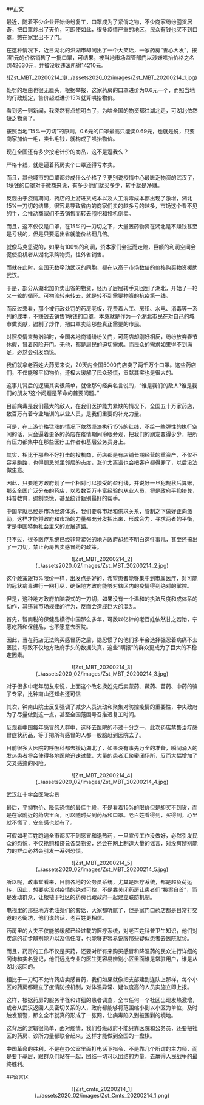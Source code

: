 ##正文

最近，随着不少企业开始纷纷复工，口罩成为了紧俏之物，不少商家纷纷囤货居奇，把口罩炒出了天价，可即使如此，很多疫情严重的地区，民众有钱也买不到口罩，憋在家里出不了门。

在这种情况下，近日湖北的洪湖市却闹出了一个大笑话，一家药房“善心大发”，按照1元的价格销售了一批口罩，可结果，被当地市场监管部门以涉嫌哄抬价格之名罚42630元，并被没收违法所得14210元。

 <div align="center">![Zst_MBT_20200214_1](../assets2020_02/images/Zst_MBT_20200214_1.jpg)</div>

处罚的理由也很无厘头，根据举报，这家药房的口罩进价为0.6元一个，而照当地的行政规定，售价超过进价15%就算哄抬物价。

看到这一则新闻，我突然有点想明白了，为啥全国的物资都往湖北走，可湖北依然缺乏物资了。

按照当地“15%一刀切”的原则，0.6元的口罩最高只能卖0.69元，也就是说，只要商家加价一毛，卖七毛钱，就构成了哄抬物价。

现在全国还有多少按毛计价的商品，这不是逗我么？

严格卡线，就是逼着药房卖个口罩还得亏本卖。

而且，其他城市的口罩都炒成什么价格了？更别说疫情中心最匮乏物资的武汉了，1块钱的口罩对于微商来说，有多少他们就买多少，转手就是净赚。

反观由于疫情期间，药店的上游进货成本以及人工消毒成本都出现了激增，湖北15%一刀切的结果，很容易导致省内的商家们卖的越多亏的越多，市场这个看不见的手，会推动商家们不去销售而转去囤积和投机倒卖。

而且，这不仅仅是口罩，在15%的一刀切之下，大量医药物资在湖北是不赚钱甚至是亏钱的，但是只要运出省就能价格翻几倍。

就像马克思说的，如果有100％的利润，资本家们会挺而走险，巨额的利润空间会促使投机者从湖北采购物资，往外省销售。

而就在此时，全国无数牵动武汉的同胞，都在以高于市场数倍的价格购买物资援助武汉。

于是，部分从湖北加价卖出省的物资，经历了层层转手又回到了湖北，开始了一轮又一轮的循环。可物流转来转去，就是转不到需要物资的抗疫第一线。

而反过来看，那个被行政处罚的药房老板，花费着人工、房租、水电、消毒等一系列的成本，不赚钱去销售1块钱的口罩，本身就是作为一个湖北市民在对自己的城市做贡献，遏制了炒作，把口罩卖给那些真正需要的市民。

对照疫情来势汹汹时，全国各地商铺纷纷关门，可药店却刚好相反，纷纷放弃春节休假，冒着风险开门。无他，都是居民的迫切需求。而民众的需求如果得不到满足，必然会引发恐慌。

我们就拿老百姓大药房来说，20天内全国5000门店卖了两千万个口罩。这些药店们，不仅能够平抑物价，还极大缓解了民众恐慌，贡献其实也是很大的。

这事儿背后的逻辑其实很简单，就像那句经典名言说的，“谁是我们的敌人?谁是我们的朋友?这个问题是革命的首要问题。”

目前病毒是我们最大的敌人，在我们医护能力紧缺的情况下，全国五十万家药店，数百万有着专业培训的从业人员，是我们重要的补充力量。

可是，在上游价格猛涨的情况下依然坚决执行15%的红线，不给一些弹性的执行空间的话，只会逼着更多的药店在疫情期间冷眼旁观，把我们的朋友变得少少，把所有压力都集中在那些医疗工作者和基层公务员身上。

其实，相比于那些不好打击的投机商，药店都是有店铺长期经营的重资产，不仅不容易跑路，也得顾忌邻里邻居的态度，涨价太离谱也会把客户都得罪了，以后没法做生意。

因此，只要地方政府划了一个相对可以接受的盈利线，并说好一旦犯规秋后算账，那么全国广泛分布的药店，以及数百万丰富经验的从业人员，将是政府平抑挤兑，科普教育，遏制恐慌，甚至统计甄别最好的帮手。

中国早就已经是市场经济体系，我们要尊市场和供求关系，管制之下做好正向激励，这样才能将政府和市场的力量都充分发挥出来，形成合力，寻求两者的平衡，才是中国特色社会主义的发展道路。

只不过，很多医疗系统已经非常紧张的地方政府却想不明白这件事儿，甚至还搞出了一刀切，禁止药房售卖感冒药的政策。

 <div align="center">![Zst_MBT_20200214_2](../assets2020_02/images/Zst_MBT_20200214_2.jpg)</div>

这个政策跟15%限价一样，出发点是好的，希望患者能够集中到市属医疗，对可能的冠状病毒进行一网打尽，确保地方政府能够对辖区内的疫情得到绝对的掌控。

但是，这种地方政府拍脑袋式的一刀切，如果没有一个温和的执法尺度和成体系的动作，其违背市场规律的行为，反而会造成巨大的混乱。

首先，智商税的保健品横行中国那么多年，可数以亿计的老百姓依然甘之若饴，宁愿吃药和保健品，也不愿意去医院。

因此，当在药店无法购买感冒药之后，隐忍惯了的他们多半会选择强忍着病痛不去医院，导致不仅地方政府手头的数据失真，这些“瞒报”的群众更成为了巨大的不稳定因素。

 <div align="center">![Zst_MBT_20200214_3](../assets2020_02/images/Zst_MBT_20200214_3.jpg)</div>

对于很多中老年朋友来说，上面这个改名换姓先后卖蒙药、藏药、苗药、中药的骗子专家，比钟南山还知名还可信 

其次，钟南山院士反复强调了减少人员流动和聚集对防控疫情的重要性，中央政府为了尽量做到这一点，甚至全国范围号召推迟复工时间。

反观看中国每年感冒的人群中，选择去医院的不过十分之一，此次药店禁售治疗感冒症状药品，等于把所有感冒的人都一股脑赶到医院去了。

目前很多大医院的呼吸科都去援助湖北了，如果没有事先万全的准备，瞬间涌入的发热患者将会使得各地医院迅速过载，大量的患者汇聚密闭场所，反而大幅增加了交叉感染的风险。

 <div align="center">![Zst_MBT_20200214_4](../assets2020_02/images/Zst_MBT_20200214_4.jpg)</div>

武汉红十字会医院实景

最后，平抑物价、降低恐慌的最佳手段，不是看着15%的限价但是却买不到货，而是在家附近的药店里面，可以随时买到药品和口罩。老百姓看得到，买得到，心里就不慌了，安全感也就有了。

可假如老百姓跑遍全市都买不到感冒和退热药，一旦宣传工作没做好，必然引发民众的恐慌，不仅抢购和挤兑各类物资，还会在网上制造大量的谣言，对没有辨别能力的群众必然会引发一系列恐慌。

 <div align="center">![Zst_MBT_20200214_5](../assets2020_02/images/Zst_MBT_20200214_5.jpg)</div>

所以呢，政事堂看来，目前各地的公务员系统，尤其是医疗系统，都是超负荷运转，因此，想要实现对疫情的绝对可控，不是靠关闭药房让患者们“投案自首”，而是发动群众，让根植于社区的药房也跟政府一起建立联防机制。

电视里的那些地方老油条们的套话，大家都听腻了，但是家门口药店都是日常打交道的老街坊，他们说的话，老百姓更相信。

药房里的大夫不仅能够缓解已经过载的医疗系统，对老百姓科普卫生知识，他们对疾病的初步辨别能力以及信任度，也能够更容易说服那些疑似患者去医院就诊。

而且，药房的工作不仅是买药，还要对所有来购买感冒和降温药的民众进行详细的问询和实名登记，他们远比专业的医生更容易辨别小区里面谁是常驻用户，谁是从湖北返回的。

相比于一刀切不允许药店卖感冒药，我们如果就像把支部建到连队上那样，每个小区的药房都建立了疫情防控机制，对体温异常、疑似度高的人员实施立即上报。

这样，根据药房的服务半径和详细的患者调查，全市任何一个社区出现发热激增，或者从武汉返回人员密切关系的人，政府都能够将范围缩小到以小区为单位，及时触发预警，那么全市就真的形成了一张网，让病毒陷入到被围剿的境地。

这背后的逻辑很简单，面对疫情，我们各级政府不能只靠医院和公务员，还要把社区的药房、诊所力量都联合起来，这样才能做到全国的一盘棋。

中国革命的胜利，不是在办公室里面打电话下指令，不是靠几个所谓的主力师，而是要下基层，跟群众们站在一起，团结一切可以团结的力量，去赢得人民战争的最终胜利。

##留言区
 <div align="center">![Zst_cmts_20200214_1](../assets2020_02/images/Zst_Cmts_20200214_1.png)</div>